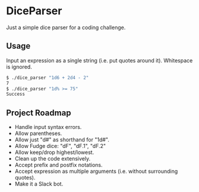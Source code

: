 # DiceParser

Just a simple dice parser for a coding challenge.

## Usage

Input an expression as a single string (i.e. put quotes around it). Whitespace is ignored.

```bash
$ ./dice_parser "1d6 + 2d4 - 2"
7
$ ./dice_parser "1d% >= 75"
Success
```

## Project Roadmap

- Handle input syntax errors.
- Allow parentheses.
- Allow just "d#" as shorthand for "1d#".
- Allow Fudge dice: "dF", "dF.1", "dF.2"
- Allow keep/drop highest/lowest.
- Clean up the code extensively.
- Accept prefix and postfix notations.
- Accept expression as multiple arguments (i.e. without surrounding quotes).
- Make it a Slack bot.
